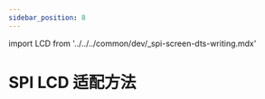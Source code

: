```yaml
---
sidebar_position: 8
---
```


import LCD from '../../../common/dev/\_spi-screen-dts-writing.mdx'

# SPI LCD 适配方法

<LCD overlay_dev="./overlays" load_overlay="../radxa-os/rsetup#加载-dtbo" lcd_docs="../getting-started/interface-usage/pin-40-test#微雪-35-inch-spi-tft-lcd-屏幕" />
